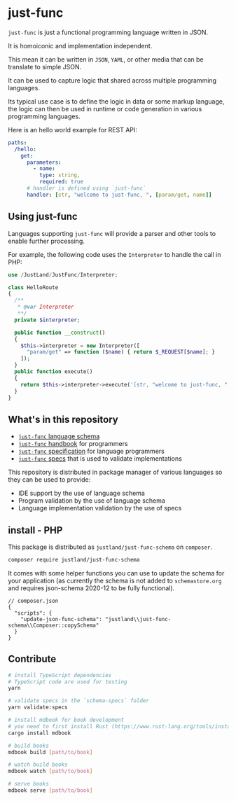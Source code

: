 # just-func

`just-func` is just a functional programming language written in JSON.

It is homoiconic and implementation independent.

This mean it can be written in `JSON`, `YAML`, or other media that can be translate to simple JSON.

It can be used to capture logic that shared across multiple programming languages.

Its typical use case is to define the logic in data or some markup language,
the logic can then be used in runtime or code generation in various programming languages.

Here is an hello world example for REST API:

```yml
paths:
  /hello:
    get:
      parameters:
        - name:
          type: string,
          required: true
      # handler is defined using `just-func`
      handler: [str, "welcome to just-func, ", [param/get, name]]
```

## Using just-func

Languages supporting `just-func` will provide a parser and other tools to enable further processing.

For example, the following code uses the `Interpreter` to handle the call in PHP:

```php
use /JustLand/JustFunc/Interpreter;

class HelloRoute
{
  /**
   * @var Interpreter
   **/
  private $interpreter;

  public function __construct()
  {
    $this->interpreter = new Interpreter([
      "param/get" => function ($name) { return $_REQUEST[$name]; }
    ]);
  }
  public function execute()
  {
    return $this->interpreter->execute('[str, "welcome to just-func, ", [param/get, name]]');
  }
}
```

## What's in this repository

- [`just-func` language schema](schema/draft-07/schema.jsonc)
- [`just-func` handbook](books/just-func-handbook/README.md) for programmers
- [`just-func` specification](books/just-func-specification/README.md) for language programmers
- [`just-func` specs](schema-specs/README.md) that is used to validate implementations

This repository is distributed in package manager of various languages so they can be used to provide:

- IDE support by the use of language schema
- Program validation by the use of language schema
- Language implementation validation by the use of specs

## install - PHP

This package is distributed as `justland/just-func-schema` on `composer`.

```sh
composer require justland/just-func-schema
```

It comes with some helper functions you can use to update the schema for your application (as currently the schema is not added to `schemastore.org` and requires json-schema 2020-12 to be fully functional).

```jsonc
// composer.json
{
  "scripts": {
    "update-json-func-schema": "justland\\just-func-schema\\Composer::copySchema"
  }
}
```

## Contribute

```sh
# install TypeScript dependencies
# TypeScript code are used for testing
yarn

# validate specs in the `schema-specs` folder
yarn validate:specs

# install mdbook for book development
# you need to first install Rust (https://www.rust-lang.org/tools/install)
cargo install mdbook

# build books
mdbook build [path/to/book]

# watch build books
mdbook watch [path/to/book]

# serve books
mdbook serve [path/to/book]
```
